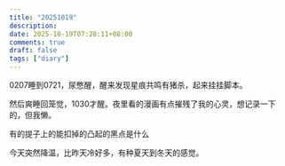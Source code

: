 ```yaml
---
title: "20251019"
description: 
date: 2025-10-19T07:28:11+08:00
comments: true
draft: false
tags: ["diary"]
---
```

0207睡到0721，尿憋醒，醒来发现星痕共鸣有猪杀，起来挂挂脚本。

然后爽睡回笼觉，1030才醒。夜里看的漫画有点摧残了我的心灵，想记录一下的，但我懒。

有的提子上的能扣掉的凸起的黑点是什么

今天突然降温，比昨天冷好多，有种夏天到冬天的感觉。


